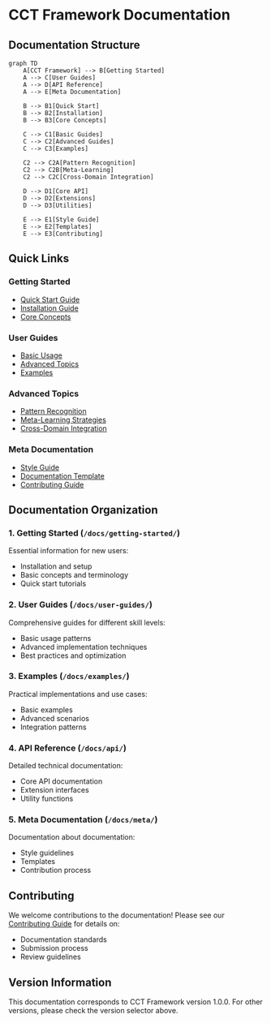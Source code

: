 # CCT Framework Documentation

## Documentation Structure

```mermaid
graph TD
    A[CCT Framework] --> B[Getting Started]
    A --> C[User Guides]
    A --> D[API Reference]
    A --> E[Meta Documentation]
    
    B --> B1[Quick Start]
    B --> B2[Installation]
    B --> B3[Core Concepts]
    
    C --> C1[Basic Guides]
    C --> C2[Advanced Guides]
    C --> C3[Examples]
    
    C2 --> C2A[Pattern Recognition]
    C2 --> C2B[Meta-Learning]
    C2 --> C2C[Cross-Domain Integration]
    
    D --> D1[Core API]
    D --> D2[Extensions]
    D --> D3[Utilities]
    
    E --> E1[Style Guide]
    E --> E2[Templates]
    E --> E3[Contributing]
```

## Quick Links

### Getting Started
- [Quick Start Guide](getting-started/quick-start.md)
- [Installation Guide](getting-started/installation.md)
- [Core Concepts](getting-started/core-concepts.md)

### User Guides
- [Basic Usage](user-guides/basic/README.md)
- [Advanced Topics](user-guides/advanced/README.md)
- [Examples](examples/README.md)

### Advanced Topics
- [Pattern Recognition](user-guides/advanced/pattern-recognition.md)
- [Meta-Learning Strategies](user-guides/advanced/meta-learning.md)
- [Cross-Domain Integration](user-guides/advanced/cross-domain-integration.md)

### Meta Documentation
- [Style Guide](meta/style-guide.md)
- [Documentation Template](meta/template.md)
- [Contributing Guide](meta/contribution-guide.md)

## Documentation Organization

### 1. Getting Started (`/docs/getting-started/`)
Essential information for new users:
- Installation and setup
- Basic concepts and terminology
- Quick start tutorials

### 2. User Guides (`/docs/user-guides/`)
Comprehensive guides for different skill levels:
- Basic usage patterns
- Advanced implementation techniques
- Best practices and optimization

### 3. Examples (`/docs/examples/`)
Practical implementations and use cases:
- Basic examples
- Advanced scenarios
- Integration patterns

### 4. API Reference (`/docs/api/`)
Detailed technical documentation:
- Core API documentation
- Extension interfaces
- Utility functions

### 5. Meta Documentation (`/docs/meta/`)
Documentation about documentation:
- Style guidelines
- Templates
- Contribution process

## Contributing

We welcome contributions to the documentation! Please see our [Contributing Guide](meta/contribution-guide.md) for details on:
- Documentation standards
- Submission process
- Review guidelines

## Version Information

This documentation corresponds to CCT Framework version 1.0.0. For other versions, please check the version selector above. 